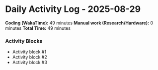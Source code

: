 # Daily Activity Log - 2025-08-29

**Coding (WakaTime):** 49 minutes
**Manual work (Research/Hardware):** 0 minutes
**Total Time:** 49 minutes

### Activity Blocks
- Activity block #1
- Activity block #2
- Activity block #3
